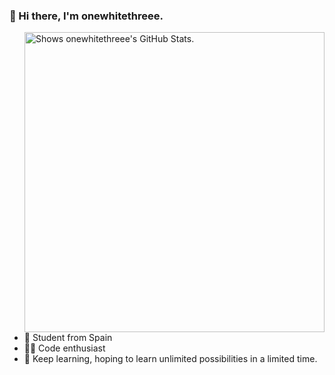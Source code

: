 ### 👋 Hi there, I'm onewhitethreee.

<!--
**onewhitethreee/onewhitethreee** is a ✨ _special_ ✨ repository because its `README.md` (this file) appears on your GitHub profile.

Here are some ideas to get you started:

- 🔭 I’m currently working on ...
- 🌱 I’m currently learning ...
- 👯 I’m looking to collaborate on ...
- 🤔 I’m looking for help with ...
- 💬 Ask me about ...
- 📫 How to reach me: ...
- 😄 Pronouns: ...
- ⚡ Fun fact: ...
-->

<a href="https://github.com/pulls?q=author%3Aonewhitethreee">
  <picture>
    <source media="(prefers-color-scheme: dark)" srcset="https://github-stats.liuli.lol/api?username=onewhitethreee&theme=vue-dark&show_icons=true&include_all_commits=true&count_private=true">
    <img alt="Shows onewhitethreee's GitHub Stats." align="right" width="480px" src="https://github-stats.liuli.lol/api?username=onewhitethreee&theme=vue&show_icons=true&include_all_commits=true&count_private=true">
  </picture>
</a>


- 🧑 Student from Spain
- 👨‍💻 Code enthusiast
- 🌱 Keep learning, hoping to learn unlimited possibilities in a limited time.


